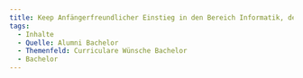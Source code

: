 ```yaml
---
title: Keep Anfängerfreundlicher Einstieg in den Bereich Informatik, der auch ohne Vorkenntnisse in dem Bereich absolviert werden konnte
tags:
  - Inhalte
  - Quelle: Alumni Bachelor
  - Themenfeld: Curriculare Wünsche Bachelor
  - Bachelor
---
```

